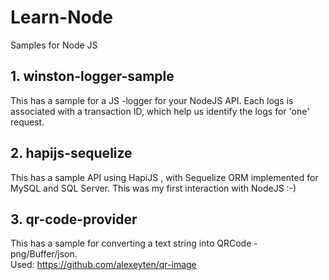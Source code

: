 # Learn-Node
Samples for Node JS

## 1. winston-logger-sample
 This has a sample for a JS -logger for your NodeJS API. Each logs is associated with a transaction ID, which help us identify the logs for 'one' request.

## 2. hapijs-sequelize
 This has a sample API using HapiJS , with Sequelize ORM implemented for MySQL and SQL Server. This was my first interaction with NodeJS  :-)

## 3. qr-code-provider
 This has a sample for converting a text string into QRCode - png/Buffer/json.  
  Used: https://github.com/alexeyten/qr-image
